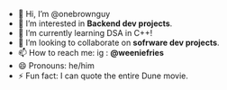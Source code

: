 - 👋 Hi, I’m @onebrownguy
- 👀 I’m interested in **Backend dev projects**.
- 🌱 I’m currently learning DSA in C++!
- 💞️ I’m looking to collaborate on **sofrware dev projects**. 
- 📫 How to reach me: ig : **@weeniefries**
- 😄 Pronouns: he/him
- ⚡ Fun fact: I can quote the entire Dune movie.

<!---
onebrownguy/onebrownguy is a ✨ special ✨ repository because its `README.md` (this file) appears on your GitHub profile.
You can click the Preview link to take a look at your changes.
--->
